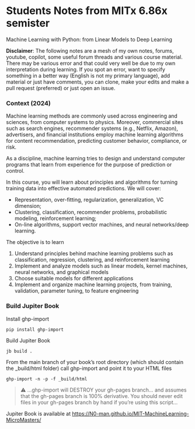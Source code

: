 # Students Notes from MITx 6.86x semister

Machine Learning with Python: from Linear Models to Deep Learning

**Disclaimer**: The following notes are a mesh of my own notes, forums, youtube, copilot, some useful forum threads and various course material. There may be various error and that could very well be due to my own interpretation during learning. If you spot an error, want to specify something in a better way (English is not my primary language), add material or just have comments, you can clone, make your edits and make a pull request (preferred) or just open an issue.

### Context (2024)

Machine learning methods are commonly used across engineering and sciences, from computer systems to physics. Moreover, commercial sites such as search engines, recommender systems (e.g., Netflix, Amazon), advertisers, and financial institutions employ machine learning algorithms for content recommendation, predicting customer behavior, compliance, or risk.

As a discipline, machine learning tries to design and understand computer programs that learn from experience for the purpose of prediction or control.

In this course, you will learn about principles and algorithms for turning training data into effective automated predictions. We will cover:

- Representation, over-fitting, regularization, generalization, VC dimension;
- Clustering, classification, recommender problems, probabilistic modeling, reinforcement learning;
- On-line algorithms, support vector machines, and neural networks/deep learning.

The objective is to learn

1. Understand principles behind machine learning problems such as classification, regression, clustering, and reinforcement learning
2. Implement and analyze models such as linear models, kernel machines, neural networks, and graphical models
3. Choose suitable models for different applications
4. Implement and organize machine learning projects, from training, validation, parameter tuning, to feature engineering

### Build Jupiter Book

Install ghp-import

```
pip install ghp-import
```

Build Jupiter Book

```
jb build .
```

From the main branch of your book’s root directory (which should contain the \_build/html folder) call ghp-import and point it to your HTML files

```
ghp-import -n -p -f _build/html
```

> :warning: …ghp-import will DESTROY your gh-pages branch… and assumes that the gh-pages branch is 100% derivative. You should never edit files in your gh-pages branch by hand if you’re using this script…

Jupiter Book is available at
https://N0-man.github.io/MIT-MachineLearning-MicroMasters/
